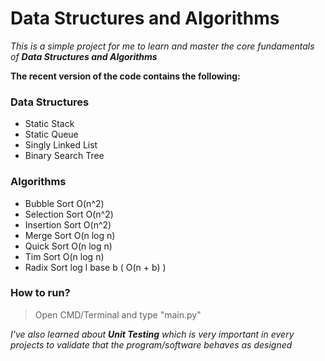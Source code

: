 # Data Structures and Algorithms

_This is a simple project for me to learn and master the core fundamentals of **Data Structures and Algorithms**_

**The recent version of the code contains the following:**

### Data Structures
 - Static Stack
 - Static Queue
 - Singly Linked List
 - Binary Search Tree
 
### Algorithms
 - Bubble Sort O(n^2)
 - Selection Sort O(n^2)
 - Insertion Sort O(n^2)
 - Merge Sort O(n log n)
 - Quick Sort O(n log n)
 - Tim Sort O(n log n)
 - Radix Sort log l base b ( O(n + b) )

### How to run?
> Open CMD/Terminal and type "main.py"

_I've also learned about **Unit Testing** which is very important in every projects to validate that the program/software behaves as designed_
